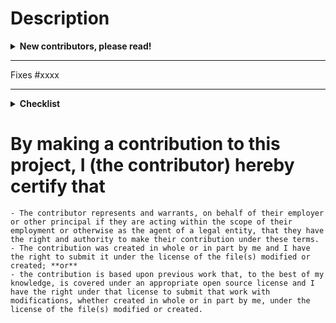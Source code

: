 # Description

<details>
<summary><b> New contributors, please read! </b></summary>
    We are happy to accept contributions from our users 🚀.
    Before submitting the pull request, please ensure the PR follows the <a href="https://github.com/whiteprints/whiteprints/blob/main/CONTRIBUTING.md">Contributing Guide</a>.
    We follow (and lint) Pull Requests names according to <a href="https://gist.github.com/brianclements/841ea7bffdb01346392c#file-commit-formatting-md">Angular commit format</a>.
    If this is your first contribution, feel free to add yourself as a contributor. To do so comment the pull request with: @all-contributors please add @<username> for <contributions>. Please refer to the documentation of allcontributors to see the list of <a href="https://allcontributors.org/docs/en/emoji-key#docsNav">contribution types</a>.
</details>

<!-- Please include a quick summary of the change and which issue is fixed here. -->

---

Fixes #xxxx

---

<!-- Please include a quick summary of the change and which issue is fixed here. -->

<details>
<summary><b> Checklist </b></summary>
    Please check the following:
    <ul>
        <li>I agree to follow this project's <a href="https://github.com/whiteprints/whiteprints/blob/main/CODE_OF_CONDUCT.md">Code of Conduct</a></li>
        <li>I have read the <a href="https://github.com/whiteprints/whiteprints/blob/main/CONTRIBUTING.md">Contributor Guide</a></li>
        <li>I have performed a self-review of my own code</li>
        <li>I have included relevant tests</li>
        <li>I have commented my code, particularly in hard-to-understand areas</li>
        <li>I have made corresponding changes to the documentation</li>
    </ul>
</details>

# By making a contribution to this project, I (the contributor) hereby certify that
    - The contributor represents and warrants, on behalf of their employer or other principal if they are acting within the scope of their employment or otherwise as the agent of a legal entity, that they have the right and authority to make their contribution under these terms.
    - The contribution was created in whole or in part by me and I have the right to submit it under the license of the file(s) modified or created; **or**
    - the contribution is based upon previous work that, to the best of my knowledge, is covered under an appropriate open source license and I have the right under that license to submit that work with modifications, whether created in whole or in part by me, under the license of the file(s) modified or created.
